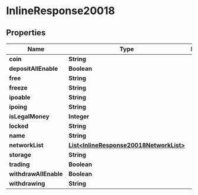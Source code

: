 # InlineResponse20018

## Properties
Name | Type | Description | Notes
------------ | ------------- | ------------- | -------------
**coin** | **String** |  |  [optional]
**depositAllEnable** | **Boolean** |  |  [optional]
**free** | **String** |  |  [optional]
**freeze** | **String** |  |  [optional]
**ipoable** | **String** |  |  [optional]
**ipoing** | **String** |  |  [optional]
**isLegalMoney** | **Integer** |  |  [optional]
**locked** | **String** |  |  [optional]
**name** | **String** |  |  [optional]
**networkList** | [**List&lt;InlineResponse20018NetworkList&gt;**](InlineResponse20018NetworkList.md) |  |  [optional]
**storage** | **String** |  |  [optional]
**trading** | **Boolean** |  |  [optional]
**withdrawAllEnable** | **Boolean** |  |  [optional]
**withdrawing** | **String** |  |  [optional]
